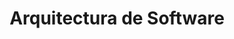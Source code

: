 ---
layout: default
title: Arquitectura de Software              # Título de esta página "padre"
parent: Fundamentos # El título exacto de la colección
has_children: true                         # **Importante**: Indica que esta página tiene sub-páginas
nav_order: 1                               # Orden dentro de 'Fundamentos Teóricos y Conceptuales'
---